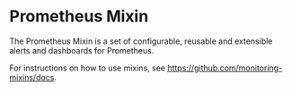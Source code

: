 # Prometheus Mixin

The Prometheus Mixin is a set of configurable, reusable and extensible alerts
and dashboards for Prometheus.

For instructions on how to use mixins, see https://github.com/monitoring-mixins/docs.
